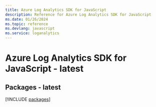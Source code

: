 ```yaml
---
title: Azure Log Analytics SDK for JavaScript
description: Reference for Azure Log Analytics SDK for JavaScript
ms.date: 01/26/2024
ms.topic: reference
ms.devlang: javascript
ms.service: loganalytics
---
```

# Azure Log Analytics SDK for JavaScript - latest
## Packages - latest
[!INCLUDE [packages](log-analytics-index.md)]